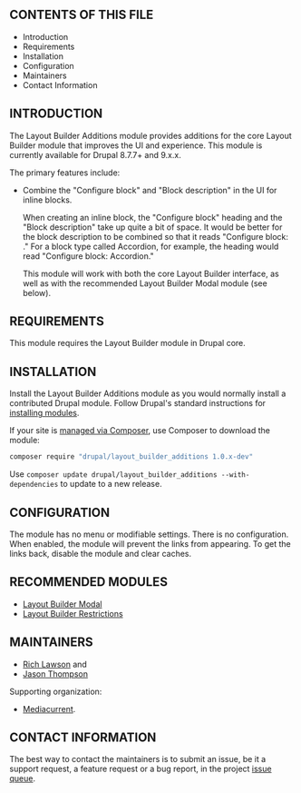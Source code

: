 CONTENTS OF THIS FILE
---------------------

 * Introduction
 * Requirements
 * Installation
 * Configuration
 * Maintainers
 * Contact Information

INTRODUCTION
------------

The Layout Builder Additions module provides additions for the core Layout 
Builder module that improves the UI and experience. This module is currently 
available for Drupal 8.7.7+ and 9.x.x.

The primary features include:

* Combine the "Configure block" and "Block description" in the UI for inline
blocks.

  When creating an inline block, the "Configure block" heading and the "Block
  description" take up quite a bit of space. It would be better for the block
  description to be combined so that it reads "Configure block: ." For a block
  type called Accordion, for example, the heading would read "Configure block:
  Accordion."

  This module will work with both the core Layout Builder interface, as well as
  with the recommended Layout Builder Modal module (see below).


REQUIREMENTS
------------

This module requires the Layout Builder module in Drupal core.


INSTALLATION
------------

Install the Layout Builder Additions module as you would normally install a 
contributed Drupal module. Follow Drupal's standard instructions for 
[installing modules](https://www.drupal.org/docs/extending-drupal/installing-modules).

If your site is [managed via Composer](https://www.drupal.org/node/2718229), use
Composer to download the module:

   ```sh
   composer require "drupal/layout_builder_additions 1.0.x-dev"
   ```

Use ```composer update drupal/layout_builder_additions --with-dependencies```
to update to a new release.


CONFIGURATION
-------------

The module has no menu or modifiable settings. There is no configuration. When
enabled, the module will prevent the links from appearing. To get the links
back, disable the module and clear caches.


RECOMMENDED MODULES
-------------------

* [Layout Builder Modal](https://www.drupal.org/project/layout_builder_modal)
* [Layout Builder Restrictions](https://www.drupal.org/project/layout_builder_restrictions)


MAINTAINERS
-----------

* [Rich Lawson](https://www.drupal.org/u/rklawson) and
* [Jason Thompson](https://www.drupal.org/u/galactus86)

Supporting organization:

* [Mediacurrent](https://www.mediacurrent.com).


CONTACT INFORMATION
-------------------

The best way to contact the maintainers is to submit an issue, be it a support
request, a feature request or a bug report, in the project
[issue queue](https://www.drupal.org/project/issues/layout_builder_additions).
